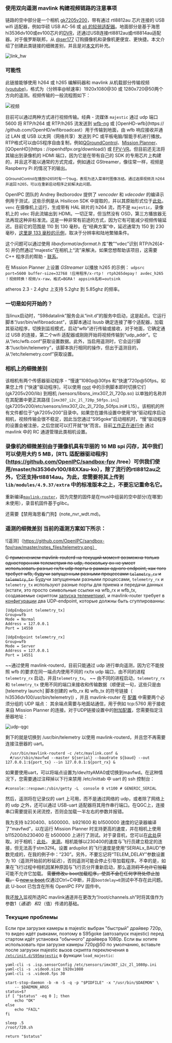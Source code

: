 
### 使用双向遥测 mavlink 构建视频链路的注意事项

链路的空中部分是一个相机 [gk7205v200](https://sl.aliexpress.ru/p?key=e1sTwWg)，带有通过 rtl8812au 芯片连接的 USB wifi 适配器，例如华硕 USB AC-56 或 [ ali 的较弱适配器](https://sl.aliexpress.ru/p?key=8CsTwDB)。地面部分是基于海思hi3536dv100或ev100芯片的[DVR](https://sl.aliexpress.ru/p?key=L1sTwWG)，还通过USB连接rtl8812au或rtl8814au适配器。对于俄罗斯联邦，从 [@ser177](https://t.me/ser177) 订购摄像机和录像机更便宜、更快捷。本文介绍了创建此类链接的细微差别，并且是对[本文](https://github.com/OpenIPC/wiki/blob/master/ru/fpv.md)的补充。

![link_hw](https://github.com/OpenIPC/sandbox-fpv/raw/master/notes_files/link_hw.png)

### 可能性

此链接能够使用 h264 或 h265 编解码器和 mavlink 从机载部分传输视频 [(youtube)](https://youtu.be/ldfQ9CLE86I)，格式为（分辨率@帧速率）1920x1080@30 或 1280x720@50两个方向的遥测。视频传输的一般流程图如下：

![视频](https://github.com/OpenIPC/sandbox-fpv/raw/master/notes_files/video.png)

目前可以通过两种方式进行视频传输。经典 - 流媒体 `majestic` 通过 udp 端口​​ 5600 将 RTP/h264 或 RTP/h265 流发送到 [wfb-ng](https://github.com/svpcom/wfb-ng) 或 [OpenHD-wfb](https:// /github.com/OpenHD/wifibroadcast）用于传输到地面，由 wfb 响应接收并通过 LAN 或 USB 以太网（网络共享）发送到 PC 或平板电脑/智能手机进行播放。 RTP格式可以由GS程序自由复制，例如[QGroundControl](https://github.com/mavlink/qgroundcontrol)、[Mission Planner](https://ardupilot.org/planner/)、[QOpenHD](https : //openhdfpv.org/download/) 或 [FPV-VR](https://github.com/Consti10/FPV_VR_OS)。但目前还无法将其输出到录像机的 HDMI 端口，因为它是在带有自己的 SDK 的专用芯片上构建的，并且这不能以通常的方式完成，例如通过 GStreamer，像往常一样，视频是Raspberry Pi 的情况下的输出。

<sub>QGroundControl在播放h265时有一个bug，表现为进入菜单时图像冻结。通过选择视频流 h264 并返回 h265，可以在重新启动程序之前解决此问题。</sub>

OpenIPC 团队的 Andrey Bezborodov 提供了 *vencoder* 和 *vdecoder* 的编译示例用于测试，这些示例是从 Hisilicon SDK 中提取的，并以其原始形式位于[此处](https://github.com/OpenIPC/silicon_research)。 `venc` 在摄像机上运行，​​生成带有 HAL 碎片的 h264 流，而不是 `majestic`，录像机上的 `vdec` 将此流输出到 HDMI。一切正常，但当然没有 OSD，第三方播放器无法再现这种非标准流。这是一种非常有前途的方式，因为它有可能减少视频传输延迟。目前它的范围是 110 到 130 毫秒。在“经典方案”中，延迟通常为 150 到 230 毫秒，[这里是 133 毫秒的示例](https://github.com/OpenIPC/sandbox-fpv/raw/master/notes_files/Screenshot_1.png)，取决于分辨率和陆地繁殖条件。

这个问题可以通过使用 *libavformat/avformat.h* 库“教”“vdec”识别 RTP/h26[4-5] 并仍然通过“majestic”在相机上“流”来解决。如果您想帮助该项目，这需要 C++ 程序员的帮助 - [联系](https://t.me/+BMyMoolVOpkzNWUy)。

在 Mission Planner 上设置 *GStreamer* 以播放 h265 的示例： `udpsrc port=5600 buffer-size=32768 !应用程序/x-rtp！ rtph265depay！ avdec_h265 ！视频转换！视频/x-raw，格式=BGRA！ appsink名称=outsink`

atheros 2.3 - 2.4ghz 上支持 5.2ghz 到 5.85ghz 的频率。

### 一切是如何开始的？

当linux启动时，“S98datalink”服务会从“init.d”的服务中启动，这是起点。它运行脚本“/usr/bin/wifibroadcast”，该脚本通过 lsusb 确定连接了哪个适配器，加载其驱动程序，切换到监视模式，启动“wfb”进行传输或接收，对于地面，它确定通过 USB 的连接，第二个wifi 适配器或刚刚开始将视频传输到“udp_addr”。它从“/etc/wfb.conf”获取设置数据。此外，当启用遥测时，它会运行脚本“/usr/bin/telemetry”，该脚本执行相同的操作，但出于遥测目的，从“/etc/telemetry.conf”获取设置。

### 相机上的细微差别

该相机有两个传感器驱动程序 - “慢速”1080p@30fps 和“快速”720p@50fps。如果您上传 [“快速”驱动程序]，可以使用 [root](https://github.com/OpenIPC/sandbox-fpv/tree/master/gk7205v200/root) 中的示例脚本即时切换它们(gk7205v200/lib) 到相机 /sensors/libsns_imx307_2l_720p.so) 以单独的名称并在其配置中更正其路径 [`imx307_i2c_2l_720p_50fps.ini`](gk7205v200/etc/sensors/imx307_i2c_2l_720p_50fps.ini# L15）。该相机的所有文件都位于“gk7205v200”目录中。如果您在雄伟设置中使用“快”驱动程序启动相机，视频传输会很不稳定，因此当您通过“S95goke”启动相机时，“慢”驱​​动程序的设置会被注册，之后您就可以打开就“快”而言。目前[工作正在进行中](notes_cam_control.md) 通过 mavlink 中的 RC 通道管理此类相机设置。

### 录像机的细微差别由于摄像机具有华丽的 16 MB spi 闪存，其中我们可以使用大约 5 MB，[RTL 适配器驱动程序](https://github.com/OpenIPC/sandbox-fpv /tree）可供我们使用/master/hi3536dv100/88XXau-ko），除了流行的rtl8812au之外，它还支持rtl8814au。为此，您需要将其上传到 `lib/modules/4.9.37/extra` 中的标准版本之上，不要忘记重命名它。

重新编译[`mavlink-router`](https://github.com/OpenIPC/sandbox-fpv/tree/master/hi3536dv100/usr/bin)，因为完整的固件是在musl中组装的空中部分(在哪里)未使用），录音机固件基于glibc。

还需要【禁用海思看门狗】(note_nvr_wdt.md)。

### 遥测的细微差别 当前的遥测方案如下所示：

![遥测]（https://github.com/OpenIPC/sandbox-fpv/raw/master/notes_files/telemetry.png）

~~С применением mavlink-routerd на текущий момент возможна только односторонняя телеметрия по udp, поскольку он не умеет использовать разные rx/tx udp порты в рамках одного endpoint, как того требует wfb, будучи запущенным разными процессами `telemetry_rx` и `telemetry_tx`.~~
Будучи запущенным разными процессами, `telemetry_rx` и `telemetry_tx` используют разные порты для приема и передачи данных (кстати, это просто символьные ссылки на wfb_rx и wfb_tx, создаваемые скриптом [запуска телеметрии](hi3536dv100/usr/bin/telemetry)), и mavlink-router требует в [конфигурации](hi3536dv100/etc/mavlink.conf) два UDP-endpoint, которые должны быть сгуппированны:
```
[UdpEndpoint telemetry_tx]
Group=wfb
Mode = Normal
Address = 127.0.0.1
Port = 14550

[UdpEndpoint telemetry_rx]
Group=wfb
Mode = Server
Address = 127.0.0.1
Port = 14551
```

~~通过使用 mavlink-routerd，目前只能通过 udp 进行单向遥测，因为它不能按照 wfb 的要求在同一端点内使用不同的 rx/tx udp 端口​​，由不同的进程 `telemetry_rx` 启动，并且`telemetry_tx`。 ~~ 由不同的进程启动，`telemetry_rx` 和 `telemetry_tx` 使用不同的端口来接收和传输数据（顺便说一句，这些只是由 [telemetry launch] 脚本创建的 wfb_rx 和 wfb_tx 的符号链接（ hi3536dv100/usr/bin/telemetry)) ，并且 mavlink-router 在 [配置](hi3536dv100/etc/mavlink.conf) 中需要两个必须分组的 UDP 端点： 其余端点需要与地面站通信，用于例如 tcp:5760 用于接收来自 Mission Planner 的连接。对于UDP链接设置中的[附加配置](hi3536dv100/etc/mavlink.conf)，您需要指定注册器地址：

![udp-qgc](notes_files/qgc-udp-settings.png)

剩下的就是切换到 /usr/bin/telemetry 以使用 mavlink-routerd，并且您不再需要连接注册器的 uart。

```
  /usr/bin/mavlink-routerd -c /etc/mavlink.conf &
  #/usr/sbin/mavfwd --master ${serial} --baudrate ${baud} --out 127.0.0.1:${port_tx} --in 127.0.0.1:${port_rx} &
```

如果要使用uart，可以将端点设置为/dev/ttyAMA0或切换到mavfwd。在这种情况下，您需要通过注释掉以下行来禁用 /etc/inittab 中 uart 的 ssh 控制台：

```
#console::respawn:/sbin/getty -L  console 0 vt100 # GENERIC_SERIAL
```
然后，遥测将在记录仪的 uart 上可用，而不是通过网络的 udp，或者除了网络上的 udp 之外，还可以通过 USB-uart 适配器将其用作串行端口。在QGC上，连接串口需要提前关闭流控，否则会加载一半左右的参数并报错。

我为支持 b230400、b500000、b921600 和 b1500000 速度的记录器编译了“mavfwd”，以在运行 Mission Planner 时支持更高的速度，并在相机上使用 b115200/b230400 在 b500000 上进行了测试。对于录音机，您可以在[此处](hi3536dv100/usr/sbin)获取。对于相机：[此处](https://github.com/OpenIPC/sandbox-fpv/tree/master/gk7205v200/usr/sbin)。 [来源](https://github.com/OpenIPC/sandbox-fpv/tree/master/mavfwd)。相机能够以230400的速度与飞行员建立稳定的连接，但无法高于stm32f4。设置 ardupilot 的飞行速度是使用“SERIALx_BAUD”参数完成的，在我的例子中：“230”。另外，不要忘记将“TELEM_DELAY”参数设置为 10（遥测开始前的秒延迟），否则遥测可能会停止引导加载程序。不幸的是，如果在飞行过程中相机因某种原因与飞行员分开重新启动，那么遥测~~将不允许它加载~~可能不允许它加载。 ~~需要修改u-boot加载程序，使其不会在任何字符处停止加载。~~ ~~C [new u-boot](gk7205v200_u-boot-7502v200-for-telemetry.md),~~仅通过Ctrl+C中断，并且`bootdelay=0`测试中不存在此问题。此 U-boot 已包含在所有 OpenIPC FPV 固件中。

我还[放入](notes_cam_control.md)监视所选RC mavlink通道并在更改为“/root/channels.sh”时将其值作为参数$1（通道）和$2（值）传递的基础。

### Текущие проблемы
Если при загрузке камеры в majestic выбран "быстрый" драйвер 720p, то видео идёт рывками, поэтому в S95goke (автозапуск majestic) перед стартом идёт установка "обычного" драйвера 1080p. Если вы хотите использовать при загрузке камеры 720p@50 по умолчанию, вставьте после загрузки majestic вызов скрипта переключения в [`/etc/init.d/S95majestic`](gk7205v200/etc/init.d/S95majestic#L35) в функции `load_majestic`:
```
yaml-cli -s .isp.sensorConfig /etc/sensors/imx307_i2c_2l_1080p.ini
yaml-cli -s .video0.size 1920x1080
yaml-cli -s .video0.fps 30

start-stop-daemon -b -m -S -q -p "$PIDFILE" -x "/usr/bin/$DAEMON" \
	-- $DAEMON_ARGS
status=$?
if [ "$status" -eq 0 ]; then
	echo "OK"
else
	echo "FAIL"
fi

sleep .5
/root/720.sh

return "$status"
```


